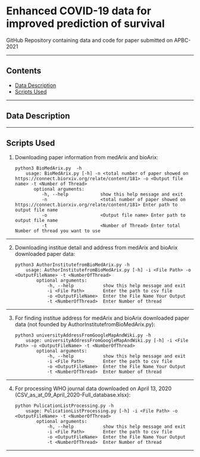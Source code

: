 # Enhanced COVID-19 data for improved prediction of survival

GitHub Repository containing data and code for paper submitted on APBC-2021

----
## Contents ##

* [Data Description](#Data-Description)
* [Scripts Used](#Scripts-Used)

----
## Data Description ##

----
## Scripts Used ##

1. Downloading paper information from medArix and bioArix:
	```
	python3 BioMedArix.py  -h
		usage: BioMedArix.py [-h] -n <total number of paper showed on https://connect.biorxiv.org/relate/content/181> -o <Output file name> -t <Number of Thread>
		   optional arguments:
			  -h, --help            show this help message and exit
			  -n                    <total number of paper showed on https://connect.biorxiv.org/relate/content/181> Enter path to output file name
 			  -o                    <Output file name> Enter path to output file name
			  -t                    <Number of Thread> Enter total Number of thread you want to use
    ```
----
2. Downloading institue detail and address from medArix and bioArix downloaded paper data:
	```
	python3 AuthorInstitutefromBioMedArix.py -h
		usage: AuthorInstitutefromBioMedArix.py [-h] -i <File Path> -o  <OutputFileName> -t <NumberOfThread>
			optional arguments:
				-h, --help           show this help message and exit
				-i <File Path>       Enter the path to csv file
				-o <OutputFileName>  Enter the File Name Your Output
				-t <NumberOfThread>  Enter Number of thread
    ```
----
3. For finding institue address for medArix and bioArix downloaded paper data (not founded by AuthorInstitutefromBioMedArix.py):
	```
	python3 universityAddressFromGoogleMapAndWiki.py -h
		usage: universityAddressFromGoogleMapAndWiki.py [-h] -i <File Path> -o <OutputFileName> -t <NumberOfThread>
			optional arguments:
				-h, --help           show this help message and exit
				-i <File Path>       Enter the path to csv file
				-o <OutputFileName>  Enter the File Name Your Output
				-t <NumberOfThread>  Enter Number of thread
	```
----
4. For processing WHO journal data downloaded on April 13, 2020 (CSV_as_at_09_April_2020-Full_database.xlsx):
	```
	python PulicationListProcessing.py -h
		usage: PulicationListProcessing.py [-h] -i <File Path> -o <OutputFileName> -t <NumberOfThread>
			optional arguments:
				-h, --help           show this help message and exit
				-i <File Path>       Enter the path to csv file
				-o <OutputFileName>  Enter the File Name Your Output
				-t <NumberOfThread>  Enter Number of thread
	```

----